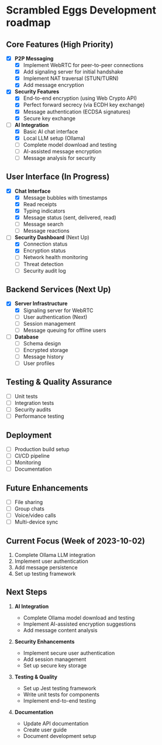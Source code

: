 # Scrambled Eggs Development roadmap

## Core Features (High Priority)
- [x] **P2P Messaging**
  - [x] Implement WebRTC for peer-to-peer connections
  - [x] Add signaling server for initial handshake
  - [x] Implement NAT traversal (STUN/TURN)
  - [x] Add message encryption

- [x] **Security Features**
  - [x] End-to-end encryption (using Web Crypto API)
  - [x] Perfect forward secrecy (via ECDH key exchange)
  - [x] Message authentication (ECDSA signatures)
  - [x] Secure key exchange

- [ ] **AI Integration**
  - [x] Basic AI chat interface
  - [x] Local LLM setup (Ollama)
  - [ ] Complete model download and testing
  - [ ] AI-assisted message encryption
  - [ ] Message analysis for security

## User Interface (In Progress)
- [x] **Chat Interface**
  - [x] Message bubbles with timestamps
  - [x] Read receipts
  - [x] Typing indicators
  - [x] Message status (sent, delivered, read)
  - [ ] Message search
  - [ ] Message reactions

- [ ] **Security Dashboard** (Next Up)
  - [x] Connection status
  - [x] Encryption status
  - [ ] Network health monitoring
  - [ ] Threat detection
  - [ ] Security audit log

## Backend Services (Next Up)
- [x] **Server Infrastructure**
  - [x] Signaling server for WebRTC
  - [ ] User authentication (Next)
  - [ ] Session management
  - [ ] Message queuing for offline users

- [ ] **Database**
  - [ ] Schema design
  - [ ] Encrypted storage
  - [ ] Message history
  - [ ] User profiles

## Testing & Quality Assurance
- [ ] Unit tests
- [ ] Integration tests
- [ ] Security audits
- [ ] Performance testing

## Deployment
- [ ] Production build setup
- [ ] CI/CD pipeline
- [ ] Monitoring
- [ ] Documentation

## Future Enhancements
- [ ] File sharing
- [ ] Group chats
- [ ] Voice/video calls
- [ ] Multi-device sync

## Current Focus (Week of 2023-10-02)
1. Complete Ollama LLM integration
2. Implement user authentication
3. Add message persistence
4. Set up testing framework

## Next Steps
1. **AI Integration**
   - Complete Ollama model download and testing
   - Implement AI-assisted encryption suggestions
   - Add message content analysis

2. **Security Enhancements**
   - Implement secure user authentication
   - Add session management
   - Set up secure key storage

3. **Testing & Quality**
   - Set up Jest testing framework
   - Write unit tests for components
   - Implement end-to-end testing

4. **Documentation**
   - Update API documentation
   - Create user guide
   - Document development setup
